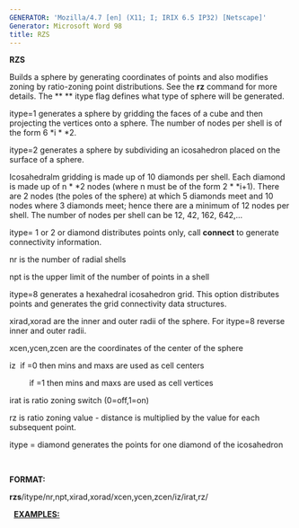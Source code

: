 ```yaml
---
GENERATOR: 'Mozilla/4.7 [en] (X11; I; IRIX 6.5 IP32) [Netscape]'
Generator: Microsoft Word 98
title: RZS
---
```


 **RZS**

Builds a sphere by generating coordinates of points and also modifies
zoning by ratio-zoning point distributions. See the **rz** command for
more details. The ** ** itype flag defines what type of sphere will be
generated.

itype=1 generates a sphere by gridding the faces of a cube and then
projecting the vertices onto a sphere. The number of nodes per shell is
of the form 6
*i
*
*2.

itype=2 generates a sphere by subdividing an icosahedron placed on the
surface of a sphere.

Icosahedralm gridding is made up of 10 diamonds per shell. Each diamond
is made up of n
*
*2 nodes (where n must be of the form 2
*
*i+1). There
are 2 nodes (the poles of the sphere) at which 5 diamonds meet and 10
nodes where 3 diamonds meet; hence there are a minimum of 12 nodes per
shell. The number of nodes per shell can be 12, 42, 162, 642,...

itype= 1 or 2 or diamond distributes points only, call **connect** to
generate connectivity information.

nr is the number of radial shells

npt is the upper limit of the number of points in a shell

itype=8 generates a hexahedral icosahedron grid. This option distributes
points and generates the grid connectivity data structures.

xirad,xorad are the inner and outer radii of the sphere. For itype=8
reverse inner and outer radii.

xcen,ycen,zcen are the coordinates of the center of the sphere

iz  if =0 then mins and maxs are used as cell centers

         if =1 then mins and maxs are used as cell vertices

irat is ratio zoning switch (0=off,1=on)

rz is ratio zoning value - distance is multiplied by the value for each
subsequent point.

itype = diamond generates the points for one diamond of the icosahedron

 

**FORMAT:**

**rzs**/itype/nr,npt,xirad,xorad/xcen,ycen,zcen/iz/irat,rz/

 
[**EXAMPLES:**](/usr/people/janw/lagrit_test_case/createpts/test/md/example3.md)

